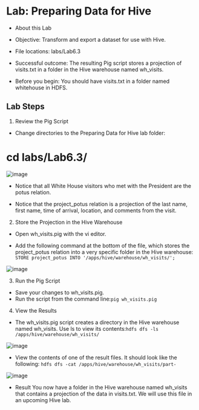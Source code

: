 # Lab: Preparing Data for Hive
* About this Lab
* Objective: Transform and export a dataset for use with Hive.
* File locations: labs/Lab6.3
* Successful outcome: The resulting Pig script stores a projection of visits.txt in a folder in the Hive warehouse named wh_visits.

* Before you begin: You should have visits.txt in a folder named whitehouse in HDFS.

## Lab Steps

1. Review the Pig Script

* Change directories to the Preparing Data for Hive lab folder:

# cd labs/Lab6.3/


![image](https://user-images.githubusercontent.com/63589909/88395630-fed49580-cdde-11ea-8416-602bb5100553.png)

* Notice that all White House visitors who met with the President are the potus
relation.

* Notice that the project_potus relation is a projection of the last name, first
name, time of arrival, location, and comments from the visit.

2. Store the Projection in the Hive Warehouse

* Open wh_visits.pig with the vi editor.

* Add the following command at the bottom of the file, which stores the
project_potus relation into a very specific folder in the Hive warehouse:
```STORE project_potus INTO '/apps/hive/warehouse/wh_visits/';```

![image](https://user-images.githubusercontent.com/63589909/88396046-9c2fc980-cddf-11ea-9887-3caef9fe0bd4.png)

3. Run the Pig Script
* Save your changes to wh_visits.pig.
* Run the script from the command line:```pig wh_visits.pig```

4. View the Results

* The wh_visits.pig script creates a directory in the Hive warehouse named
wh_visits. Use ls to view its contents:```hdfs dfs -ls /apps/hive/warehouse/wh_visits/```

![image](https://user-images.githubusercontent.com/63589909/88418209-d493cf80-ce00-11ea-8f25-3df6f16072bf.png)

* View the contents of one of the result files. It should look like the following:
```hdfs dfs -cat /apps/hive/warehouse/wh_visits/part-```

![image](https://user-images.githubusercontent.com/63589909/88418636-7e735c00-ce01-11ea-91cf-6d9bb374849c.png)

* Result
You now have a folder in the Hive warehouse named wh_visits that contains a projection of
the data in visits.txt. We will use this file in an upcoming Hive lab.
